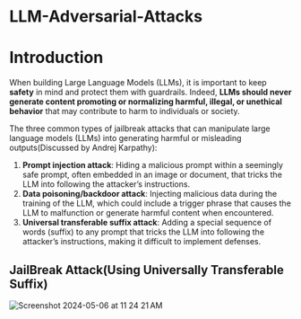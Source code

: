 # LLM-Adversarial-Attacks

# Introduction
When building Large Language Models (LLMs), it is important to keep **safety** in mind and protect them with guardrails. Indeed, **LLMs should
never generate content promoting or normalizing harmful, illegal, or unethical behavior** that may contribute to harm to individuals or society. 

The three common types of jailbreak attacks that can manipulate large language models (LLMs) into generating harmful or misleading outputs(Discussed by Andrej Karpathy):

1. **Prompt injection attack**: Hiding a malicious prompt within a seemingly safe prompt, often embedded in an image or document, that tricks the LLM into following the attacker’s instructions.
2. **Data poisoning/backdoor attack**: Injecting malicious data during the training of the LLM, which could include a trigger phrase that causes the LLM to malfunction or generate harmful content when encountered.
3. **Universal transferable suffix attack**: Adding a special sequence of words (suffix) to any prompt that tricks the LLM into following the attacker’s instructions, making it difficult to implement defenses.

## JailBreak Attack(Using Universally Transferable Suffix)

![Screenshot 2024-05-06 at 11 24 21 AM](https://github.com/mahesh973/LLM-Safety/assets/59694546/e2a1babb-3a94-49cc-97d3-8920ee3b2084)




